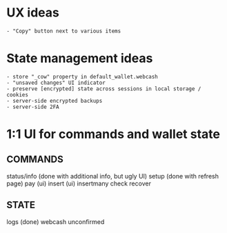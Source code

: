 # UX ideas
	- "Copy" button next to various items

# State management ideas
	- store "_cow" property in default_wallet.webcash
	- "unsaved changes" UI indicator
	- preserve [encrypted] state across sessions in local storage / cookies
	- server-side encrypted backups
	- server-side 2FA

# 1:1 UI for commands and wallet state

## COMMANDS
status/info (done with additional info, but ugly UI)
setup (done with refresh page)
pay (ui)
insert (ui)
insertmany
check
recover

## STATE
logs (done)
webcash
unconfirmed
